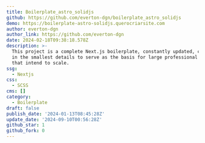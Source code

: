 ```yaml
---
title: Boilerplate_astro_solidjs
github: https://github.com/everton-dgn/boilerplate_astro_solidjs
demo: https://boilerplate-astro-solidjs.querocriarsite.com
author: everton-dgn
author_link: https://github.com/everton-dgn
date: 2024-02-18T09:38:18.578Z
description: >-
  This project is a complete Next.js boilerplate, constantly updated, configured
  in the smallest details to serve as the basis for large professional projects
  that intend to scale.
ssg:
  - Nextjs
css:
  - SCSS
cms: []
category:
  - Boilerplate
draft: false
publish_date: '2024-01-13T08:45:28Z'
update_date: '2024-09-10T00:56:28Z'
github_star: 1
github_fork: 0
---
```

